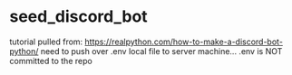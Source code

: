 # seed_discord_bot
tutorial pulled from: https://realpython.com/how-to-make-a-discord-bot-python/
need to push over .env local file to server machine... 
.env is NOT committed to the repo
